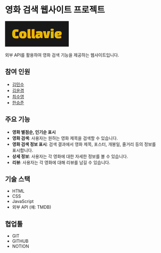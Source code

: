 # 영화 검색 웹사이트 프로젝트

[![](./logo.PNG)](https://choisooyoung-dev.github.io/a5_team_project/)

외부 API를 활용하여 영화 검색 기능을 제공하는 웹사이트입니다.

## 참여 인원

- [김민수](https://github.com/0602kimminsoo)
- [김윤겸](https://github.com/kimyungyeom)
- [최수영](https://github.com/choisooyoung-dev)
- [한승준](https://github.com/Han9526)

## 주요 기능

- **영화 별점순, 인기순 표시**
- **영화 검색**: 사용자는 원하는 영화 제목을 검색할 수 있습니다.
- **영화 검색 정보 표시**: 검색 결과에서 영화 제목, 포스터, 개봉일, 줄거리 등의 정보를 표시합니다.
- **상세 정보**: 사용자는 각 영화에 대한 자세한 정보를 볼 수 있습니다.
- **리뷰**: 사용자는 각 영화에 대해 리뷰를 남길 수 있습니다.

## 기술 스택

- HTML
- CSS
- JavaScript
- 외부 API (예: TMDB)

## 협업툴

- GIT
- GITHUB
- NOTION
